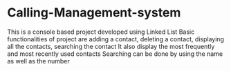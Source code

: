 # Calling-Management-system
This is a console based project developed using Linked List
Basic functionalities of project are adding a contact, deleting a contact, displaying all the contacts, searching the contact
It also display the most frequently and most recently used contacts
Searching can be done by using the name as well as the number
